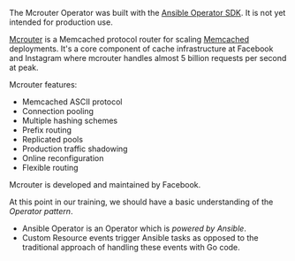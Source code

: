 The Mcrouter Operator was built with the [Ansible Operator SDK](https://github.com/operator-framework/operator-sdk/blob/master/doc/ansible/user-guide.md). It is not yet intended for production use.

[Mcrouter](https://github.com/facebook/mcrouter) is a Memcached protocol router for scaling [Memcached](http://memcached.org/) deployments. It's a core component of cache infrastructure at Facebook and Instagram where mcrouter handles almost 5 billion requests per second at peak.

Mcrouter features:

* Memcached ASCII protocol
* Connection pooling
* Multiple hashing schemes
* Prefix routing
* Replicated pools
* Production traffic shadowing
* Online reconfiguration
* Flexible routing

Mcrouter is developed and maintained by Facebook.



At this point in our training, we should have a basic understanding of the *Operator pattern*. 
 - Ansible Operator is an Operator which is _powered by Ansible_. 
 - Custom Resource events trigger Ansible tasks as opposed to the traditional approach of handling these events with Go code.
